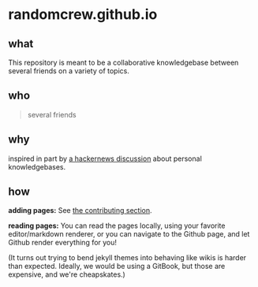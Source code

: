 # randomcrew.github.io

## what
This repository is meant to be a collaborative knowledgebase between several friends on a variety of topics.

## who
> several friends

## why

inspired in part by [a hackernews discussion](https://news.ycombinator.com/item?id=21332957) about personal knowledgebases.

## how

**adding pages:**
See [the contributing section](./contributing/).

**reading pages:**
You can read the pages locally, using your favorite editor/markdown renderer, or you can navigate to the Github page, and let Github render everything for you!

(It turns out trying to bend jekyll themes into behaving like wikis is harder than expected. Ideally, we would be using a GitBook, but those are expensive, and we're cheapskates.)